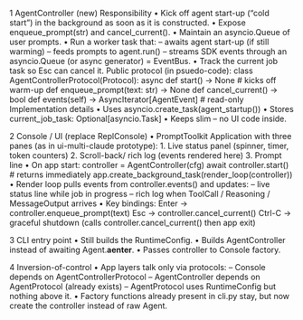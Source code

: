 1 AgentController (new) Responsibility
• Kick off agent start-up (“cold start”) in the background as soon as it is constructed.
• Expose enqueue_prompt(str) and cancel_current().
• Maintain an asyncio.Queue of user prompts.
• Run a worker task that: – awaits agent start-up (if still warming) – feeds prompts to agent.run() – streams SDK events through an
asyncio.Queue (or async generator) = EventBus.
• Track the current job task so Esc can cancel it.
Public protocol (in psuedo-code): class AgentControllerProtocol(Protocol): async def start() -> None # kicks off warm-up def enqueue_prompt(text: str) -> None def
cancel_current() -> bool def events(self) -> AsyncIterator[AgentEvent] # read-only
Implementation details
• Uses asyncio.create_task(agent_startup())
• Stores current_job_task: Optional[asyncio.Task]
• Keeps slim – no UI code inside.

2 Console / UI (replace ReplConsole)
• PromptToolkit Application with three panes (as in ui-multi-claude prototype): 1. Live status panel (spinner, timer, token counters) 2. Scroll-back/ rich log (events rendered here) 3. Prompt line
• On app start: controller = AgentController(cfg) await controller.start() # returns immediately app.create_background_task(render_loop(controller))
• Render loop pulls events from controller.events() and updates: – live status line while job in progress – rich log when ToolCall / Reasoning / MessageOutput arrives
• Key bindings: Enter → controller.enqueue_prompt(text) Esc → controller.cancel_current() Ctrl-C → graceful shutdown (calls
controller.cancel_current() then app exit)

3 CLI entry point
• Still builds the RuntimeConfig.
• Builds AgentController instead of awaiting Agent.**aenter**.
• Passes controller to Console factory.

4 Inversion-of-control
• App layers talk only via protocols: – Console depends on AgentControllerProtocol – AgentController depends on AgentProtocol (already exists) – AgentProtocol uses RuntimeConfig but nothing above it.
• Factory functions already present in cli.py stay, but now create the controller instead of raw Agent.
